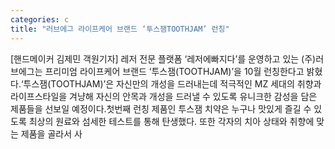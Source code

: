 ```yaml
---
categories: c
title: "러브에그 라이프케어 브랜드 ‘투스잼TOOTHJAM’ 런칭"
---
```

[핸드메이커 김제민 객원기자] 레저 전문 플랫폼 ‘레저에빠지다’를 운영하고 있는 (주)러브에그는 프리미엄 라이프케어 브랜드 ‘투스잼(TOOTHJAM)’을 10월 런칭한다고 밝혔다.‘투스잼(TOOTHJAM)’은 자신만의 개성을 드러내는데 적극적인 MZ 세대의 취향과 라이프스타일을 겨냥해 자신의 안목과 개성을 드러낼 수 있도록 유니크한 감성을 담은 제품들을 선보일 예정이다.첫번째 런칭 제품인 투스잼 치약은 누구나 맛있게 즐길 수 있도록 최상의 원료와 섬세한 테스트를 통해 탄생했다. 또한 각자의 치아 상태와 취향에 맞는 제품을 골라서 사